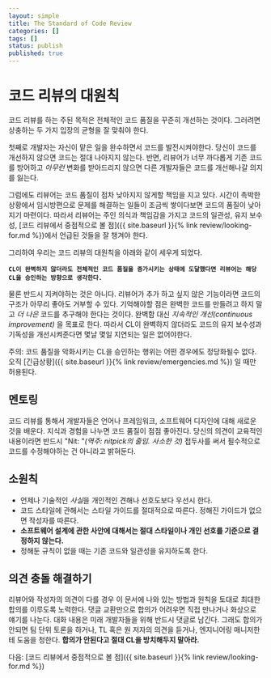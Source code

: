 ```yaml
---
layout: simple
title: The Standard of Code Review
categories: []
tags: []
status: publish
published: true
---
```


# 코드 리뷰의 대원칙

코드 리뷰를 하는 주된 목적은 전체적인 코드 품질을 꾸준히 개선하는 것이다. 그러려면 상충하는 두 가지 입장의 균형을 잘 맞춰야 한다.

첫째로 개발자는 자신이 맡은 일을 완수하면서 코드를 발전시켜야한다. 당신이 코드를 개선하지 않으면 코드는 절대 나아지지 않는다. 반면, 리뷰어가 너무 까다롭게 기존 코드를 방어하고 *아무런* 변화를 받아드리지 않으면 다른 개발자들은 코드를 개선해나갈 의지를 잃는다.

그럼에도 리뷰어는 코드 품질이 점차 낮아지지 않게할 책임을 지고 있다. 시간이 촉박한 상황에서 임시방편으로 문제를 해결하는 일들이 조금씩 쌓이다보면 코드의 품질이 낮아지기 마련이다. 따라서 리뷰어는 주인 의식과 책임감을 가지고 코드의 일관성, 유지 보수성, [코드 리뷰에서 중점적으로 볼 점]({{ site.baseurl }}{% link review/looking-for.md %})에서 언급된 것들을 잘 챙겨야 한다.

그리하여 우리는 코드 리뷰의 대원칙을 아래와 같이 세우게 되었다.

**`CL이 완벽하지 않더라도 전체적인 코드 품질을 증가시키는 상태에 도달했다면 리뷰어는 해당 CL을 승인하는 방향으로 생각한다.`**

물론 반드시 지켜야하는 것은 아니다. 리뷰어가 추가 하고 싶지 않은 기능이라면 코드의 구조가 아무리 좋아도 거부할 수 있다. 기억해야할 점은 완벽한 코드를 만들려고 하지 말고 *더 나은* 코드를 추구해야 한다는 것이다. 완벽함 대신 *지속적인 개선(continuous improvement)* 을 목표로 한다. 따라서 CL이 완벽하지 않더라도 코드의 유지 보수성과 기독성을 개선시켜준다면 몇날 몇일 지연되는 일은 없어야한다.

주의: 코드 품질을 악화시키는 CL을 승인하는 행위는 어떤 경우에도 정당화될수 없다. 오직 [긴급상황]({{ site.baseurl }}{% link review/emergencies.md %}) 일 때만 허용된다.

## 멘토링
코드 리뷰를 통해서 개발자들은 언어나 프레임워크, 소프트웨어 디자인에 대해 새로운 것을 배운다. 지식과 경험을 나누면 코드 품질이 점점 좋아진다. 당신의 의견이 교육적인 내용이라면 반드시 "Nit: "*(역주: nitpick의 줄임. 사소한 것)* 접두사를 써서 필수적으로 코드를 수정해야하는 건 아니라고 밝혀둔다.

## 소원칙
- 언제나 기술적인 *사실*을 개인적인 견해나 선호도보다 우선시 한다.
- 코드 스타일에 관해서는 스타일 가이드를 절대적으로 따른다. 정해진 가이드가 없으면 작성자를 따른다.
- **소프트웨어 설계에 관한 사안에 대해서는 절대 스타일이나 개인 선호를 기준으로 결정하지 않는다.**
- 정해둔 규칙이 없을 때는 기존 코드와 일관성을 유지하도록 한다.

## 의견 충돌 해결하기
리뷰어와 작성자의 의견이 다를 경우 이 문서에 나와 있는 방법과 원칙을 토대로 최대한 합의를 이루도록 노력한다. 댓글 교환만으로 합의가 어려우면 직접 만나거나 화상으로 얘기를 나눈다. 대화 내용은 미래 개발자들을 위해 반드시 댓글로 남긴다. 그래도 합의가 안되면 팀 단위 토론을 하거나, TL 혹은 원 저자의 의견을 듣거나, 엔지니어링 매니저한테 도움을 청한다. **합의가 안된다고 절대 CL을 방치해두지 말아라.**

다음: [코드 리뷰에서 중점적으로 볼 점]({{ site.baseurl }}{% link review/looking-for.md %})